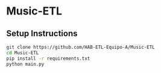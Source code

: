 # Music-ETL


## Setup Instructions

```bash
git clone https://github.com/HAB-ETL-Equipo-A/Music-ETL
cd Music-ETL
pip install -r requirements.txt
python main.py


